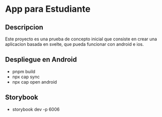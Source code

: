 # App para Estudiante

## Descripcion

Este proyecto es una prueba de concepto inicial que consiste en crear una aplicacion basada en svelte, que pueda funcionar con android e ios. 

## Despliegue en Android

- pnpm build
- npx cap sync
- npx cap open android

## Storybook

- storybook dev -p 6006


